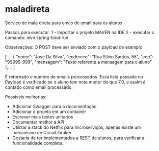# maladireta
Serviço de mala direta para envio de email para os alunos

Passos para executar:
1 - Importar o projeto MAVEN na IDE
2 - executar o comando: mvn spring-boot:run

Observações:
O POST deve ser enviado com o payload de exemplo

[
...
{
    "nome": "Jose Da Silva",
    "endereco": "Rua Silvio Santos, 55",
    "cep": "99999-999",
    "mensagem": "Texto referente a mensagem para o aluno"
},...
]

É retornado o numero de emails processados. Essa lista passada no Payload é verificado se o aluno tem nota menor do que 7.0, e assim é contado como email processado.

Possiveis melhorias:
- Adicionar Swagger para a documentação
- Adicionar o projeto em um container
- Escrever mais testes unitarios
- Documentar melhor a API
- Utilizar a stack do Netflix para microserviços, apenas existe um mecanismo de Circuit-braker.
- Gostaria de ter implementados a REST de alunos, para verificar a funcionalidade completa.
